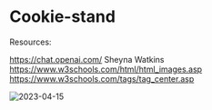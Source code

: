 # Cookie-stand

Resources:

https://chat.openai.com/
Sheyna Watkins
https://www.w3schools.com/html/html_images.asp
https://www.w3schools.com/tags/tag_center.asp

![2023-04-15](https://user-images.githubusercontent.com/126429063/232239731-e9bc4262-9a22-4ea3-a6bf-595bc67c95f9.png)
